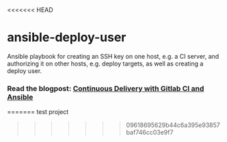 <<<<<<< HEAD
# ansible-deploy-user
Ansible playbook for creating an SSH key on one host, e.g. a CI server, and authorizing it on other hosts, e.g. deploy targets, as well as creating a deploy user.

### Read the blogpost: [Continuous Delivery with Gitlab CI and Ansible](https://www.bevuta.com/en/blog/continuous-delivery-with-gitlab-ci-and-ansible-part-1/)
=======
test project
>>>>>>> 09618695629b44c6a395e93857baf746cc03e9f7
